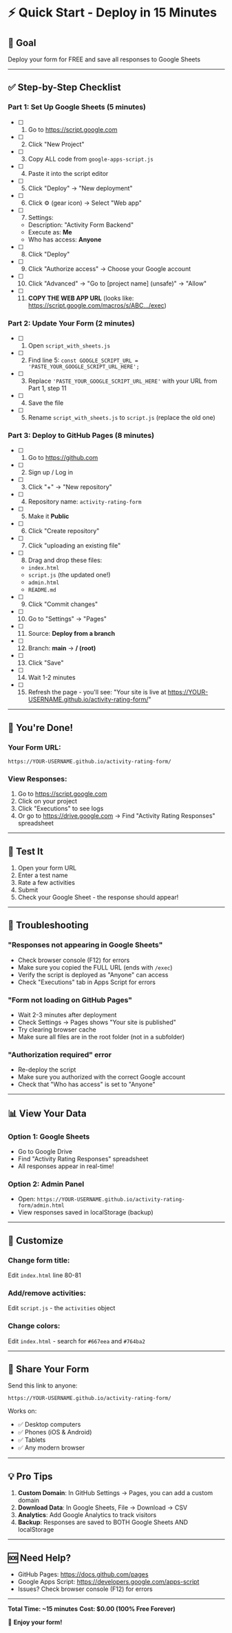 # ⚡ Quick Start - Deploy in 15 Minutes

## 🎯 Goal
Deploy your form for FREE and save all responses to Google Sheets

---

## ✅ Step-by-Step Checklist

### Part 1: Set Up Google Sheets (5 minutes)

- [ ] 1. Go to https://script.google.com
- [ ] 2. Click "New Project"
- [ ] 3. Copy ALL code from `google-apps-script.js`
- [ ] 4. Paste it into the script editor
- [ ] 5. Click "Deploy" → "New deployment"
- [ ] 6. Click ⚙️ (gear icon) → Select "Web app"
- [ ] 7. Settings:
  - Description: "Activity Form Backend"
  - Execute as: **Me**
  - Who has access: **Anyone**
- [ ] 8. Click "Deploy"
- [ ] 9. Click "Authorize access" → Choose your Google account
- [ ] 10. Click "Advanced" → "Go to [project name] (unsafe)" → "Allow"
- [ ] 11. **COPY THE WEB APP URL** (looks like: https://script.google.com/macros/s/ABC.../exec)

### Part 2: Update Your Form (2 minutes)

- [ ] 1. Open `script_with_sheets.js`
- [ ] 2. Find line 5: `const GOOGLE_SCRIPT_URL = 'PASTE_YOUR_GOOGLE_SCRIPT_URL_HERE';`
- [ ] 3. Replace `'PASTE_YOUR_GOOGLE_SCRIPT_URL_HERE'` with your URL from Part 1, step 11
- [ ] 4. Save the file
- [ ] 5. Rename `script_with_sheets.js` to `script.js` (replace the old one)

### Part 3: Deploy to GitHub Pages (8 minutes)

- [ ] 1. Go to https://github.com
- [ ] 2. Sign up / Log in
- [ ] 3. Click "+" → "New repository"
- [ ] 4. Repository name: `activity-rating-form`
- [ ] 5. Make it **Public**
- [ ] 6. Click "Create repository"
- [ ] 7. Click "uploading an existing file"
- [ ] 8. Drag and drop these files:
  - `index.html`
  - `script.js` (the updated one!)
  - `admin.html`
  - `README.md`
- [ ] 9. Click "Commit changes"
- [ ] 10. Go to "Settings" → "Pages"
- [ ] 11. Source: **Deploy from a branch**
- [ ] 12. Branch: **main** → **/ (root)**
- [ ] 13. Click "Save"
- [ ] 14. Wait 1-2 minutes
- [ ] 15. Refresh the page - you'll see: "Your site is live at https://YOUR-USERNAME.github.io/activity-rating-form/"

---

## 🎉 You're Done!

### Your Form URL:
```
https://YOUR-USERNAME.github.io/activity-rating-form/
```

### View Responses:
1. Go to https://script.google.com
2. Click on your project
3. Click "Executions" to see logs
4. Or go to https://drive.google.com → Find "Activity Rating Responses" spreadsheet

---

## 🧪 Test It

1. Open your form URL
2. Enter a test name
3. Rate a few activities
4. Submit
5. Check your Google Sheet - the response should appear!

---

## 🔧 Troubleshooting

### "Responses not appearing in Google Sheets"
- Check browser console (F12) for errors
- Make sure you copied the FULL URL (ends with `/exec`)
- Verify the script is deployed as "Anyone" can access
- Check "Executions" tab in Apps Script for errors

### "Form not loading on GitHub Pages"
- Wait 2-3 minutes after deployment
- Check Settings → Pages shows "Your site is published"
- Try clearing browser cache
- Make sure all files are in the root folder (not in a subfolder)

### "Authorization required" error
- Re-deploy the script
- Make sure you authorized with the correct Google account
- Check that "Who has access" is set to "Anyone"

---

## 📊 View Your Data

### Option 1: Google Sheets
- Go to Google Drive
- Find "Activity Rating Responses" spreadsheet
- All responses appear in real-time!

### Option 2: Admin Panel
- Open: `https://YOUR-USERNAME.github.io/activity-rating-form/admin.html`
- View responses saved in localStorage (backup)

---

## 🎨 Customize

### Change form title:
Edit `index.html` line 80-81

### Add/remove activities:
Edit `script.js` - the `activities` object

### Change colors:
Edit `index.html` - search for `#667eea` and `#764ba2`

---

## 📱 Share Your Form

Send this link to anyone:
```
https://YOUR-USERNAME.github.io/activity-rating-form/
```

Works on:
- ✅ Desktop computers
- ✅ Phones (iOS & Android)
- ✅ Tablets
- ✅ Any modern browser

---

## 💡 Pro Tips

1. **Custom Domain**: In GitHub Settings → Pages, you can add a custom domain
2. **Download Data**: In Google Sheets, File → Download → CSV
3. **Analytics**: Add Google Analytics to track visitors
4. **Backup**: Responses are saved to BOTH Google Sheets AND localStorage

---

## 🆘 Need Help?

- GitHub Pages: https://docs.github.com/pages
- Google Apps Script: https://developers.google.com/apps-script
- Issues? Check browser console (F12) for errors

---

**Total Time: ~15 minutes**
**Cost: $0.00 (100% Free Forever)**

🎉 **Enjoy your form!**
